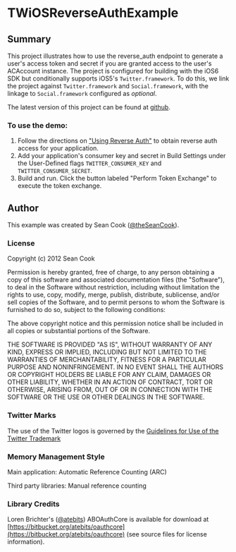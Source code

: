 #	TWiOSReverseAuthExample 

##	Summary 

This project illustrates how to use the reverse\_auth endpoint to generate a user's access token and secret if you are granted access to the user's ACAccount instance.  The project is configured for building with the iOS6 SDK but conditionally supports iOS5's `Twitter.framework`.  To do this, we link the project against `Twitter.framework` and `Social.framework`, with the linkage to `Social.framework` configured as _optional_.  

The latest version of this project can be found at [github](https://github.com/seancook/TWiOS5ReverseAuthExample).

### To use the demo:

1. Follow the directions on ["Using Reverse Auth"](https://dev.twitter.com/docs/ios/using-reverse-auth) to obtain reverse auth access for your application.
2. Add your application's consumer key and secret in Build Settings under the User-Defined flags `TWITTER_CONSUMER_KEY` and `TWITTER_CONSUMER_SECRET`.
3. Build and run.  Click the button labeled "Perform Token Exchange" to execute the token exchange.

## Author

This example was created by Sean Cook ([@theSeanCook](http://twitter.com/theSeanCook)).

###  License

Copyright (c) 2012 Sean Cook

Permission is hereby granted, free of charge, to any person obtaining a copy of this software and associated documentation files (the "Software"), to deal in the Software without restriction, including without limitation the rights to use, copy, modify, merge, publish, distribute, sublicense, and/or sell copies of the Software, and to permit persons to whom the Software is furnished to do so, subject to the following conditions:

The above copyright notice and this permission notice shall be included in all copies or substantial portions of the Software.

THE SOFTWARE IS PROVIDED "AS IS", WITHOUT WARRANTY OF ANY KIND, EXPRESS OR IMPLIED, INCLUDING BUT NOT LIMITED TO THE WARRANTIES OF MERCHANTABILITY, FITNESS FOR A PARTICULAR PURPOSE AND NONINFRINGEMENT. IN NO EVENT SHALL THE AUTHORS OR COPYRIGHT HOLDERS BE LIABLE FOR ANY CLAIM, DAMAGES OR OTHER LIABILITY, WHETHER IN AN ACTION OF CONTRACT, TORT OR OTHERWISE, ARISING FROM, OUT OF OR IN CONNECTION WITH THE SOFTWARE OR THE USE OR OTHER DEALINGS IN THE SOFTWARE.

### Twitter Marks

The use of the Twitter logos is governed by the [Guidelines for Use of the Twitter Trademark](https://support.twitter.com/articles/77641-guidelines-for-use-of-the-twitter-trademark)

### Memory Management Style

Main application:  Automatic Reference Counting (ARC)

Third party libraries: Manual reference counting

### Library Credits
Loren Brichter's ([@atebits](http://twitter.com/lorenb)) ABOAuthCore is available for download at [https://bitbucket.org/atebits/oauthcore](https://bitbucket.org/atebits/oauthcore) (see source files for license information).
